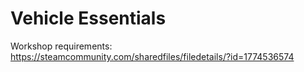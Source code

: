 # Vehicle Essentials

Workshop requirements: https://steamcommunity.com/sharedfiles/filedetails/?id=1774536574
